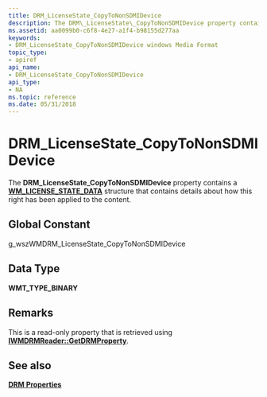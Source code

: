 ```yaml
---
title: DRM_LicenseState_CopyToNonSDMIDevice
description: The DRM\_LicenseState\_CopyToNonSDMIDevice property contains a WM\_LICENSE\_STATE\_DATA structure that contains details about how this right has been applied to the content.
ms.assetid: aa0099b0-c6f8-4e27-a1f4-b98155d277aa
keywords:
- DRM_LicenseState_CopyToNonSDMIDevice windows Media Format
topic_type:
- apiref
api_name:
- DRM_LicenseState_CopyToNonSDMIDevice
api_type:
- NA
ms.topic: reference
ms.date: 05/31/2018
---
```


# DRM\_LicenseState\_CopyToNonSDMIDevice

The **DRM\_LicenseState\_CopyToNonSDMIDevice** property contains a [**WM\_LICENSE\_STATE\_DATA**](https://msdn.microsoft.com/en-us/library/Dd757942(v=VS.85).aspx) structure that contains details about how this right has been applied to the content.

## Global Constant

g\_wszWMDRM\_LicenseState\_CopyToNonSDMIDevice

## Data Type

**WMT\_TYPE\_BINARY**

## Remarks

This is a read-only property that is retrieved using [**IWMDRMReader::GetDRMProperty**](/windows/desktop/api/Wmsdkidl/nf-wmsdkidl-iwmdrmreader-getdrmproperty).

## See also

<dl> <dt>

[**DRM Properties**](drm-properties.md)
</dt> </dl>

 

 




